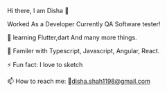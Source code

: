 Hi there,  I am Disha 👋

Worked As a Developer Currently QA Software tester!

🌱  learning Flutter,dart And many more things.

🎢 Familer with Typescript, Javascript, Angular, React.

⚡ Fun fact: I love to sketch

📫 How to reach me: 🔗disha.shah1198@gmail.com



